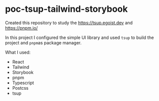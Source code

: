 # poc-tsup-tailwind-storybook

Created this repository to study the https://tsup.egoist.dev and https://pnpm.io/

In this project I configured the simple UI library and used `tsup` to build the project and `pnpm`as package manager.

What I used:

* React
* Tailwind
* Storybook
* pnpm
* Typescript
* Postcss
* tsup
